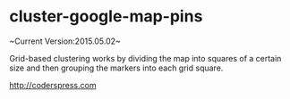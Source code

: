 # cluster-google-map-pins
~Current Version:2015.05.02~

Grid-based clustering works by dividing the map into squares of a certain size and then grouping the markers into each grid square.

http://coderspress.com